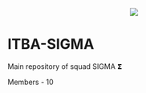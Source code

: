 
<p align="center">
    <a href="https://www.facebook.com/itbro.pro" target="_blank">
        <img src="https://github.com/ITBA-SIGMA/MAIN-SIGMA/blob/main/helpMe/.gitpic/SIGMAwallpaper.png?raw=true">
    </a>
</p>

# ITBA-SIGMA
Main repository of squad SIGMA 𝝨

Members - 10
